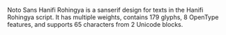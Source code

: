 Noto Sans Hanifi Rohingya is a sanserif design for texts in the Hanifi Rohingya script. It has multiple weights, contains 179 glyphs, 8 OpenType features, and supports 65 characters from 2 Unicode blocks.